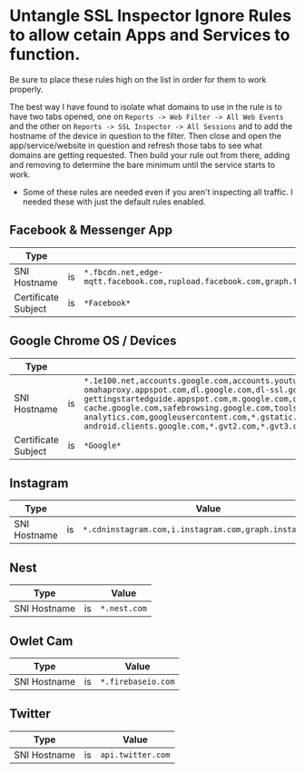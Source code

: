 # Untangle SSL Inspector Ignore Rules to allow cetain Apps and Services to function.
Be sure to place these rules high on the list in order for them to work properly.

The best way I have found to isolate what domains to use in the rule is to have two tabs opened, one on `Reports -> Web Filter -> All Web Events` and the other on `Reports -> SSL Inspector -> All Sessions` and to add the hostname of the device in question to the filter. Then close and open the app/service/website in question and refresh those tabs to see what domains are getting requested. Then build your rule out from there, adding and removing to determine the bare minimum until the service starts to work.

* Some of these rules are needed even if you aren't inspecting all traffic. I needed these with just the default rules enabled.

## Facebook & Messenger App
|Type||Value|
|--|--|--|
|SNI Hostname|is|`*.fbcdn.net,edge-mqtt.facebook.com,rupload.facebook.com,graph.facebook.com,lookaside.facebook.com,m.facebook.com,api.facebook.com`|
|Certificate Subject|is|`*Facebook*`

## Google Chrome OS / Devices
|Type||Value|
|--|--|--|
|SNI Hostname|is|`*.1e100.net,accounts.google.com,accounts.youtube.com,clients1.google.com,clients2.google.com,clients3.google.com,clients4.google.com,clients2.googleusercontent.com,cros-omahaproxy.appspot.com,dl.google.com,dl-ssl.google.com,*.gvt1.com,gweb-gettingstartedguide.appspot.com,m.google.com,omahaproxy.appspot.com,pack.google.com,policies.google.com,safebrowsing-cache.google.com,safebrowsing.google.com,tools.google.com,chrome.google.com,mtalk.google.com,connectivitycheck.android.com,play.google.com,android.com,google-analytics.com,googleusercontent.com,*.gstatic.com,*.ggpht.com android.clients.google.com,*.gvt2.com,*.gvt3.com,*.googleapis.com,pki.google.com,clients5.google.com,clients6.google.com`|
|Certificate Subject|is|`*Google*`

## Instagram
|Type||Value|
|--|--|--|
|SNI Hostname|is|`*.cdninstagram.com,i.instagram.com,graph.instagram.com`|

## Nest
|Type||Value|
|--|--|--|
|SNI Hostname|is|`*.nest.com`|

## Owlet Cam
|Type||Value|
|--|--|--|
|SNI Hostname|is|`*.firebaseio.com`|

## Twitter
|Type||Value|
|--|--|--|
|SNI Hostname|is|`api.twitter.com`|


